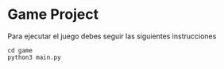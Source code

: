 # Game Project

Para ejecutar el juego debes seguir las siguientes instrucciones

```
cd game
python3 main.py
```

